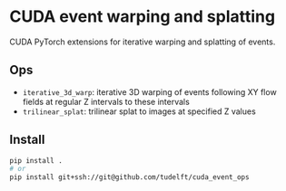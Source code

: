 # CUDA event warping and splatting

CUDA PyTorch extensions for iterative warping and splatting of events.

## Ops

- `iterative_3d_warp`: iterative 3D warping of events following XY flow fields at regular Z intervals to these intervals
- `trilinear_splat`: trilinear splat to images at specified Z values

## Install

```bash
pip install .
# or
pip install git+ssh://git@github.com/tudelft/cuda_event_ops
```
